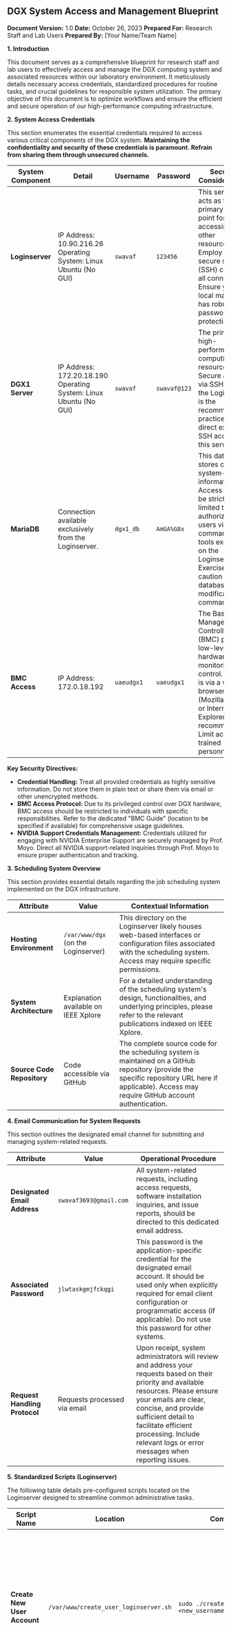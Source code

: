 ## DGX System Access and Management Blueprint

**Document Version:** 1.0
**Date:** October 26, 2023
**Prepared For:** Research Staff and Lab Users
**Prepared By:** [Your Name/Team Name]

**1. Introduction**

This document serves as a comprehensive blueprint for research staff and lab users to effectively access and manage the DGX computing system and associated resources within our laboratory environment. It meticulously details necessary access credentials, standardized procedures for routine tasks, and crucial guidelines for responsible system utilization. The primary objective of this document is to optimize workflows and ensure the efficient and secure operation of our high-performance computing infrastructure.

**2. System Access Credentials**

This section enumerates the essential credentials required to access various critical components of the DGX system. **Maintaining the confidentiality and security of these credentials is paramount. Refrain from sharing them through unsecured channels.**

| System Component | Detail                                                                    | Username          | Password                                  | Security Considerations                                                                                                                                                                                                |
|------------------|---------------------------------------------------------------------------|-------------------|-------------------------------------------|------------------------------------------------------------------------------------------------------------------------------------------------------------------------------------------------------------------------|
| **Loginserver**  | IP Address: 10.90.216.26 <br> Operating System: Linux Ubuntu (No GUI)       | `swavaf`          | `123456`                                  | This server acts as the primary entry point for accessing other resources. Employ a secure shell (SSH) client for all connections. Ensure your local machine has robust password protection.                               |
| **DGX1 Server**  | IP Address: 172.20.18.190 <br> Operating System: Linux Ubuntu (No GUI)      | `swavaf`          | `swavaf@123`                              | The primary high-performance computing resource. Secure access via SSH from the Loginserver is the recommended practice. Avoid direct external SSH access to this server.                                               |
| **MariaDB**      | Connection available exclusively from the Loginserver.                      | `dgx1_db`         | `AmGA%G8x`                                | This database stores critical system-related information. Access should be strictly limited to authorized users via command-line tools executed on the Loginserver. Exercise caution with database modification commands. |
| **BMC Access**   | IP Address: 172.0.18.192                                                 | `uaeudgx1`        | `uaeudgx1`                                | The Baseboard Management Controller (BMC) provides low-level hardware monitoring and control. Access is via a web browser (Mozilla Firefox or Internet Explorer are recommended). Limit access to trained personnel only. |

**Key Security Directives:**

*   **Credential Handling:** Treat all provided credentials as highly sensitive information. Do not store them in plain text or share them via email or other unencrypted methods.
*   **BMC Access Protocol:** Due to its privileged control over DGX hardware, BMC access should be restricted to individuals with specific responsibilities. Refer to the dedicated "BMC Guide" (location to be specified if available) for comprehensive usage guidelines.
*   **NVIDIA Support Credentials Management:** Credentials utilized for engaging with NVIDIA Enterprise Support are securely managed by Prof. Moyo. Direct all NVIDIA support-related inquiries through Prof. Moyo to ensure proper authentication and tracking.

**3. Scheduling System Overview**

This section provides essential details regarding the job scheduling system implemented on the DGX infrastructure.

| Attribute             | Value                              | Contextual Information                                                                                                                                                              |
|-----------------------|------------------------------------|-------------------------------------------------------------------------------------------------------------------------------------------------------------------------------------|
| **Hosting Environment** | `/var/www/dgx` (on the Loginserver) | This directory on the Loginserver likely houses web-based interfaces or configuration files associated with the scheduling system. Access may require specific permissions.       |
| **System Architecture** | Explanation available on IEEE Xplore | For a detailed understanding of the scheduling system's design, functionalities, and underlying principles, please refer to the relevant publications indexed on IEEE Xplore. |
| **Source Code Repository** | Code accessible via GitHub        | The complete source code for the scheduling system is maintained on a GitHub repository (provide the specific repository URL here if applicable). Access may require GitHub account authentication. |

**4. Email Communication for System Requests**

This section outlines the designated email channel for submitting and managing system-related requests.

| Attribute         | Value                      | Operational Procedure                                                                                                                                                                                                                                                                                         |
|-------------------|----------------------------|---------------------------------------------------------------------------------------------------------------------------------------------------------------------------------------------------------------------------------------------------------------------------------------------------------------|
| **Designated Email Address** | `swavaf3693@gmail.com`    | All system-related requests, including access requests, software installation inquiries, and issue reports, should be directed to this dedicated email address.                                                                                                                                   |
| **Associated Password**    | `jlwtaskgmjfckqgi`        | This password is the application-specific credential for the designated email account. It should be used only when explicitly required for email client configuration or programmatic access (if applicable). Do not use this password for other systems.                                          |
| **Request Handling Protocol** | Requests processed via email | Upon receipt, system administrators will review and address your requests based on their priority and available resources. Please ensure your emails are clear, concise, and provide sufficient detail to facilitate efficient processing. Include relevant logs or error messages when reporting issues. |

**5. Standardized Scripts (Loginserver)**

The following table details pre-configured scripts located on the Loginserver designed to streamline common administrative tasks.

| Script Name                      | Location                                  | Command Syntax                                              | Functionality                                                              | Operational Notes                                                                                                                                                                                              |
|----------------------------------|-------------------------------------------|-------------------------------------------------------------|--------------------------------------------------------------------------|--------------------------------------------------------------------------------------------------------------------------------------------------------------------------------------------------------------------|
| **Create New User Account**      | `/var/www/create_user_loginserver.sh`      | `sudo ./create_user_loginserver.sh <new_username>`           | Creates a new user account on the Loginserver operating system.          | Replace `<new_username>` with the desired username for the new account. The script will prompt for the new user's password. Execution requires `sudo` privileges; ensure you have the necessary authorization. |
| **Generate Machine Usage Reports** | `loginserver/opt/dgx/load_report.php`       | `php loginserver/opt/dgx/load_report.php --year <YYYY> --month <MM>` | Generates comprehensive reports detailing the utilization of the DGX machine for a specified year and month. | Ensure the PHP command-line interpreter is available on the Loginserver. Replace `<YYYY>` with the four-digit year and `<MM>` with the two-digit month (e.g., 2023, 10). The generated report will typically be output to the console or a designated file. |

**6. System Support Channels**

This section provides the designated points of contact for various levels of system support.

| Support Level          | Contact Information              | Scope of Support                                                                                                                                                                                                                            |
|------------------------|----------------------------------|---------------------------------------------------------------------------------------------------------------------------------------------------------------------------------------------------------------------------------------------|
| **Local System Support** | Prof. Moyo                       | Initial point of contact for general system inquiries, local configuration issues, access-related problems, and guidance on standard operating procedures. Prof. Moyo will also coordinate with NVIDIA support when necessary.           |
| **NVIDIA Enterprise Support** | `enterprisesupport@nvidia.com` | For complex hardware or software issues directly pertaining to the DGX system that cannot be resolved through local support. Provide detailed problem descriptions, relevant logs, and steps to reproduce the issue for efficient resolution. |
| **NVIDIA Support Credentials** | Managed by Prof. Moyo          | The necessary credentials for authenticating support requests with NVIDIA are securely held by Prof. Moyo. Please direct all communication requiring these credentials through Prof. Moyo. Do not attempt to obtain these credentials directly. |

**7. MariaDB Database Management (On Loginserver)**

This section outlines standardized procedures for interacting with the MariaDB database hosted on the Loginserver. **Exercise extreme caution when executing database commands, as incorrect modifications can lead to data loss or system instability.**

**7.1. Procedure for Deleting a User and Associated Data**

The following table details the step-by-step process for completely removing a user and all their associated records from the database.

| Step | Action                                  | SQL Command / Instruction                                                              | Important Considerations                                                                                                                                                                                                                                     |
|------|-----------------------------------------|--------------------------------------------------------------------------------------|-------------------------------------------------------------------------------------------------------------------------------------------------------------------------------------------------------------------------------------------------------------|
| 1    | Establish Database Connection           | `mysql -u dgx1_db -p`                                                                | Execute this command on the Loginserver. You will be prompted to enter the MariaDB password (`AmGA%G8x`). Ensure you have network connectivity to the database server.                                                                                         |
| 2    | Select the Target Database              | `USE dgx1_db;`                                                                         | This command ensures that all subsequent database operations are performed within the `dgx1_db` database. Verify that the command executes successfully before proceeding.                                                                                   |
| 3.a  | Delete Task Resource Associations       | `DELETE FROM task_resources WHERE task_ID IN (SELECT task_ID FROM tasks WHERE user_ID = '<user_identifier>');` | This command identifies and removes all entries in the `task_resources` table that are linked to tasks owned by the user with the specified `<user_identifier>`. **Replace `<user_identifier>` with the actual user ID to be deleted.** |
| 3.b  | Delete Associated Email Records         | `DELETE FROM emails WHERE task_ID IN (SELECT task_ID FROM tasks WHERE user_ID = '<user_identifier>');`    | This command identifies and removes all email records associated with tasks belonging to the user with the specified `<user_identifier>`. **Replace `<user_identifier>` with the actual user ID to be deleted.**                          |
| 3.c  | Delete User's Tasks                     | `DELETE FROM tasks WHERE user_ID = '<user_identifier>';`                                              | This command removes all task records directly assigned to the user with the specified `<user_identifier>`. **Replace `<user_identifier>` with the actual user ID to be deleted.**                                                              |
| 4    | Delete User Record from Users Table     | `DELETE FROM users WHERE user_ID = '<user_identifier>';`                                              | This command removes the primary user record from the `users` table for the specified `<user_identifier>`. **Replace `<user_identifier>` with the actual user ID to be deleted.**                                                              |
| 5.a  | Verify User Deletion from Users Table | `SELECT * FROM users WHERE user_ID = '<user_identifier>';`                                              | After executing step 4, this command should return an empty result set, confirming the successful removal of the user record. **Replace `<user_identifier>` with the actual user ID that was deleted.**                                |
| 5.b  | Verify Deletion of Related Records     | ```sql <br> SELECT * FROM tasks WHERE user_ID = '<user_identifier>'; <br> SELECT * FROM emails WHERE task_ID IN (SELECT task_ID FROM tasks WHERE user_ID = '<user_identifier>'); <br> SELECT * FROM task_resources WHERE task_ID IN (SELECT task_ID FROM tasks WHERE user_ID = '<user_identifier>'); <br> ``` | These subsequent `SELECT` queries are crucial for confirming that no orphaned records related to the deleted user remain in the `tasks`, `emails`, and `task_resources` tables. An empty result set for each query indicates successful removal. **Replace `<user_identifier>` in each query with the actual user ID that was deleted.** |
| 6    | Commit Database Changes               | `COMMIT;`                                                                            | Execute this command *only if* the MariaDB database is configured to use transactional integrity and autocommit is disabled. This action permanently saves all the preceding `DELETE` operations. If autocommit is enabled, changes are typically applied immediately. |
| 7    | Perform Database Integrity Checks     | Review foreign key constraints and utilize database integrity tools.                     | After deleting data, it is essential to perform thorough database integrity checks to ensure that no referential integrity violations or data inconsistencies have occurred. This may involve using specific database commands or dedicated tools.          |

**Important:** Always replace `<user_identifier>` with the precise `user_ID` of the user you intend to delete. Incorrectly specifying the `user_ID` can lead to the unintentional deletion of other users' data.

**7.2. Procedure for Creating a User on the Loginserver (Using Provided Script)**

The following table outlines the steps to create a new user account on the Loginserver utilizing the designated script.

| Step | Action                      | Command/Details                                                    | Operational Notes                                                                                                                                                                                                                                                                          |
|------|-----------------------------|--------------------------------------------------------------------|--------------------------------------------------------------------------------------------------------------------------------------------------------------------------------------------------------------------------------------------------------------------------------------------------|
| 1    | Navigate to Script Directory | `cd /opt/dgx/`                                                     | Ensure your current working directory in the terminal is `/opt/dgx/` before executing the script.                                                                                                                                                                                              |
| 2    | Execute User Creation Script | `sudo ./create_user_loginserver.sh <new_username>`                 | Execute the script with `sudo` privileges as it requires root permissions to create new user accounts. Replace `<new_username>` with the desired username for the new user account.                                                                                                          |
| 3    | Provide User Password         | Follow the prompts displayed by the script to enter and confirm the password for the newly created user account. | Choose a strong and unique password that adheres to security best practices. The script will typically handle the password setting process securely.                                                                                             |
| 4    | Verify User Creation        | Observe the script's output for a confirmation message similar to: `Creating new sample user: <provided_username>` | Review the terminal output to confirm that the script has successfully initiated the user creation process without any errors. If errors occur, note them down and consult with system administrators.                                                 |

**8. Email Configuration Parameters**

This table details the configuration parameters governing the system's email functionality. This information is primarily for diagnostic purposes and system administration. The configuration file is located at `/var/www/dgx/config.php`.

| Section                 | Key             | Value                            | Description                                                                                                                                                                  |
|-------------------------|-----------------|----------------------------------|------------------------------------------------------------------------------------------------------------------------------------------------------------------------------|
| **Email Configuration** | `EMAIL_ACCOUNT` | `swavaf3693@gmail.com`          | The primary Gmail account utilized by the system for sending automated emails and notifications.                                                                            |
|                         | `EMAIL_PASSWORD`| `jlwtaskgmjfckqgi`              | The application-specific password generated for the `EMAIL_ACCOUNT`. This password should only be used for email functionality within the system.                               |
|                         | `EMAIL_SERVER`  | `smtp.gmail.com`                 | The Simple Mail Transfer Protocol (SMTP) server address for Gmail, which is currently configured as the primary outgoing mail server.                                         |
|                         |                 | `smtp.office365.com` (commented out) | An alternative SMTP server address for Microsoft Office 365, currently commented out and not in active use.                                                              |
|                         |                 | `smtpi.uaeu.ac.ae` (commented out)    | An alternative SMTP server address for the United Arab Emirates University (UAEU), currently commented out and not in active use.                                        |
| **SSH Configuration**   | `REMOTE_SSH_USER` | `runner`                         | The default username configured for establishing remote SSH connections from the Loginserver to other systems (likely the DGX1 server).                                   |
|                         | `REMOTE_SSH_HOST` | `dgx`                            | The hostname or IP address alias configured for the remote SSH connection target (likely resolves to the DGX1 server's internal IP address).                                  |
| **Database Configuration** | `DB_HOST`       | `127.0.0.1`                      | The hostname or IP address of the MariaDB database server. `127.0.0.1` indicates that the database is running locally on the same server where the configuration file is located (Loginserver). |
|                         | `DB_NAME`       | `dgx1_db`                        | The name of the specific MariaDB database utilized by the system.                                                                                                            |
|                         | `DB_USER`       | `dgx1_db`                        | The username used to authenticate and access the `dgx1_db` MariaDB database.                                                                                                 |
|                         | `DB_PASSWORD`   | `AmGA%G8x`                       | The password associated with the `DB_USER` for authenticating access to the `dgx1_db` MariaDB database.                                                                       |

**9. Monitoring and Managing DGX Server Docker Containers**

This section provides essential commands for inspecting and managing Docker containers running on the DGX server.

| Step | Action                                       | Command                                                                        | Purpose                                                                                                                                                                                                                                                               |
|------|----------------------------------------------|--------------------------------------------------------------------------------|-----------------------------------------------------------------------------------------------------------------------------------------------------------------------------------------------------------------------------------------------------------------------|
| 1    | List All Docker Containers                   | `sudo docker ps -a`                                                            | This command displays a comprehensive list of all Docker containers present on the DGX server, including those that are currently running, stopped, exited, or in other states. It provides essential information such as container ID, image, command, and status. |
| 2    | Filter for Exited Task-Specific Containers | `sudo docker ps -a --filter "status=exited" --filter "name=Task_"` --format "{{.ID}} {{.Names}}" | This command filters the list of containers to specifically show those that have exited (`status=exited`) and whose names begin with "Task_" (`name=Task_`). The `--format` option customizes the output to display only the container ID and name.           |
| 3    | Remove an Exited Docker Container             | `sudo docker rm <Container_ID>`                                               | This command removes the Docker container identified by the specified `<Container_ID>`. It is generally safe to remove exited containers to free up disk space. **Replace `<Container_ID>` with the actual ID of the container you wish to remove.**                         |

**10. Procedure for Creating Server Containers (Outline)**

The following table provides a high-level outline of the steps involved in creating server-based Docker containers for deployment on the DGX. Consult supplementary documentation or @Ganzo for detailed implementation specifics.

| Step                  | Action                                                      | Command/Details                                                                                                          | Key Considerations and Best Practices                                                                                                                                                                                                                                                        |
|-----------------------|-------------------------------------------------------------|--------------------------------------------------------------------------------------------------------------------------|----------------------------------------------------------------------------------------------------------------------------------------------------------------------------------------------------------------------------------------------------------------------------------------------|
| 1                     | Pull Base Docker Image                                      | `docker pull nvcr.io/pytorch:latest` (Example)                                                                           | Select an appropriate base Docker image from a public registry (e.g., Docker Hub, NVIDIA Container Registry) or a private registry. The example provided pulls the latest PyTorch image. **Carefully choose an image that aligns with your application's requirements. Modify the container if needed.** |
| 2                     | Define Container Configuration (Dockerfile)                   | Define necessary configurations, including exposed ports (e.g., SSH: 22, Jupyter: 8888).                               | Create a `Dockerfile` that outlines the environment for your container. This includes the base image, software dependencies to install, files to copy, user configurations, environment variables, and the commands to execute when the container starts. **Ensure all essential dependencies are installed within the Dockerfile.** |
| 3                     | Build and Test Docker Image                                 | **Build:** `docker build -t <your_image_name> .` <br> **Run:** `docker run -p 8888:8888 -p 6006:6006 -p 22:22 <your_image_name>` | **Build the Docker image:** Navigate to the directory containing your `Dockerfile` and execute the `docker build` command, replacing `<your_image_name>` with a meaningful name for your image. **Run the container:** Use the `docker run` command to start an instance of your image. **Forward necessary ports** (e.g., for Jupyter, TensorBoard, SSH) using the `-p` flag. You may need to **include commands in your Dockerfile or entrypoint script to start services like the Jupyter server.** |
| 4                     | Save Container State as a New Image (Optional)              | `docker commit <container_id> <your_new_image_name>`                                                                      | If you make modifications to a running container that you want to persist, you can "commit" its current state as a new Docker image. Replace `<container_id>` with the ID of the running container and `<your_new_image_name>` with a new name for the saved image.                                  |
| 5                     | Integrate Docker Image into DGX Portal (If Applicable) | Update the relevant database entry with the new image name and set the `isActive` flag to `True`.                             | If a web portal or database system manages the available Docker images for users, you will need to update it with the details of your newly created image and mark it as active to make it available for selection and use. **Consult with system administrators for the specific procedures involved.** |

**11. General Guidelines and Best Practices**

*   **Resource Awareness:** Monitor your resource consumption on the DGX server and ensure efficient utilization of computing resources.
*   **Data Management Protocols:** Adhere to the established laboratory policies for the storage, organization, and backup of your research data.
*   **Software Installation Procedures:** Before installing any new software packages system-wide, consult with system administrators. Consider utilizing virtual environments (e.g., Conda, venv) or Docker containers to manage project-specific software dependencies in an isolated manner.
*   **Security Best Practices:** Maintain strong security hygiene. Always lock your workstation when unattended. Exercise caution when opening emails or clicking on links from unfamiliar sources. Report any suspicious activity to system administrators immediately.
*   **System Maintenance Notifications:** System administrators will manage all necessary software and security updates for the DGX infrastructure. Users will be informed in advance of any scheduled maintenance periods that may impact system availability.
*   **Issue Reporting Protocol:** When encountering any technical difficulties or having questions regarding the DGX system, promptly contact Prof. Moyo or NVIDIA Enterprise Support as appropriate. Provide a detailed description of the issue, including the steps taken to reproduce it, any relevant error messages, and the context in which the problem occurred.

**12. Disclaimer**

The information presented in this document is current as of the revision date and is subject to modifications without prior notification. While diligent efforts have been made to ensure the accuracy of the content, the authors shall not be held liable for any errors, omissions, or consequences arising from the use of this information. Users are strongly encouraged to consult with system administrators for clarification on any critical procedures or for addressing complex technical issues.
